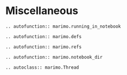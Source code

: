 # Miscellaneous

```{eval-rst}
.. autofunction:: marimo.running_in_notebook
```

```{eval-rst}
.. autofunction:: marimo.defs
```

```{eval-rst}
.. autofunction:: marimo.refs
```

```{eval-rst}
.. autofunction:: marimo.notebook_dir
```

```{eval-rst}
.. autoclass:: marimo.Thread
```
